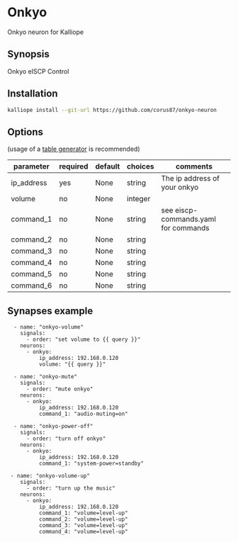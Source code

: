 # Onkyo
Onkyo neuron for Kalliope
## Synopsis

Onkyo eISCP Control

## Installation
```bash
kalliope install --git-url https://github.com/corus87/onkyo-neuron
```

## Options

(usage of a [table generator](http://www.tablesgenerator.com/markdown_tables) is recommended)

| parameter   | required   | default      | choices   | comments                            |
|-------------|------------|--------------|-----------|-------------------------------------|
| ip_address  | yes        | None         | string    | The ip address of your onkyo        |
| volume      | no         | None         | integer   |                                     |
| command_1   | no         | None         | string    | see eiscp-commands.yaml for commands|
| command_2   | no         | None         | string    |                                     |
| command_3   | no         | None         | string    |                                     |
| command_4   | no         | None         | string    |                                     |
| command_5   | no         | None         | string    |                                     |
| command_6   | no         | None         | string    |                                     |

## Synapses example
```
  - name: "onkyo-volume"
    signals:  
      - order: "set volume to {{ query }}"    
    neurons:
      - onkyo:
          ip_address: 192.168.0.120
          volume: "{{ query }}"
  
  - name: "onkyo-mute"
    signals:  
      - order: "mute onkyo"
    neurons:
      - onkyo:
          ip_address: 192.168.0.120
          command_1: "audio-muting=on"
  
  - name: "onkyo-power-off"
    signals:  
      - order: "turn off onkyo"  
    neurons:
      - onkyo:
          ip_address: 192.168.0.120
          command_1: "system-power=standby"
 
 - name: "onkyo-volume-up"
    signals:
      - order: "turn up the music"
    neurons:
      - onkyo:
          ip_address: 192.168.0.120
          command_1: "volume=level-up"
          command_2: "volume=level-up"
          command_3: "volume=level-up"
          command_4: "volume=level-up"
```